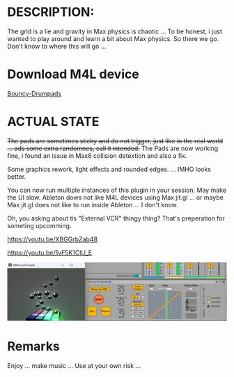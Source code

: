 # DESCRIPTION:

The grid is a lie and gravity in Max physics is chaotic ... To be honest, i just wanted to play around and learn a bit about Max physics. So there we go. Don't know to where this will go ...

# Download M4L device

[Bouncy-Drumpads](https://github.com/th-m-vogel/Max-Patches/raw/main/M4L-Devices/Bouncy-Drumpads/Bouncy-Drumpads.amxd "Download")

# ACTUAL STATE

~~The pads are sometimes sticky and do not trigger, just like in the real world ... ads some extra randomnes, call it intended.~~
The Pads are now working fine, i found an issue in Max8 collision detextion and also a fix.

Some graphics rework, light effects and rounded edges. ... IMHO looks better.

You can now run multiple instances of this plugin in your session. May make the UI slow. Ableton dows not like M4L devices using Max jit.gl ... or maybe Max jit.gl does not like to run inside Ableton ... I don't know.

Oh, you asking about tis "External VCR" thingy thing? That's preperation for someting upcomming.

https://youtu.be/XBGGrbZab48

https://youtu.be/1vF5K1ClU_E 

![Screenshot](./Device-Screenshot.png)

# Remarks

Enjoy ... make music ... Use at your own risk ... 

